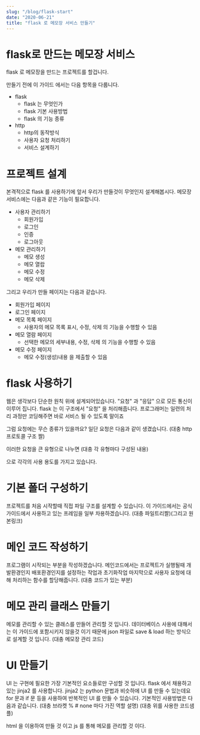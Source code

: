 ```yaml
---
slug: "/blog/flask-start"
date: "2020-06-21"
title: "flask 로 메모장 서비스 만들기"
---
```


# flask로 만드는 메모장 서비스
flask 로 메모장을 만드는 프로젝트를 할겁니다.

만들기 전에 이 가이드 에서는 다음 항목을 다룹니다.

- flask
    - flask 는 무엇인가
    - flask 기본 사용방법
    - flask 의 기능 종류
- http
    - http의 동작방식
    - 사용자 요청 처리하기
    - 서비스 설계하기

# 프로젝트 설계
본격적으로 flask 를 사용하기에 앞서 우리가 만들것이 무엇인지 설계해봅시다.
메모장 서비스에는 다음과 같은 기능이 필요합니다.

- 사용자 관리하기
    - 회원가입
    - 로그인
    - 인증
    - 로그아웃
- 메모 관리하기
    - 메모 생성
    - 메모 열랍
    - 메모 수정
    - 메모 삭제

그리고 우리가 만들 페이지는 다음과 같습니다.

- 회원가입 페이지
- 로그인 페이지
- 메모 목록 페이지
    * 사용자의 메모 목록 표시, 수정, 삭제 의 기능을 수행할 수 있음
- 메모 열람 페이지
    * 선택한 메모의 세부내용, 수정, 삭제 의 기능을 수행할 수 있음
- 메모 수정 페이지
    * 메모 수정(생성)내용 을 제출할 수 있음

# flask 사용하기
웹은 생각보다 단순한 원칙 위에 설계되어있습니다. "요청" 과 "응답" 으로 모든 통신이 이루어 집니다. flask 는 이 구조에서 "요청" 을 처리해줍니다. 프로그래머는 일련의 처리 과정만 코딩해주면 바로 서비스 될 수 있도록 말이죠

그럼 요청에는 무슨 종류가 있을까요? 
일단 요청은 다음과 같이 생겼습니다.
(대충 http 프로토콜 구조 짤)

이러한 요청을 큰 유형으로 나누면
(대충 각 유형마다 구성된 내용)

으로 각각의 사용 용도를 가지고 있습니다.

# 기본 폴더 구성하기
프로젝트를 처음 시작할때 직접 파일 구조를 설계할 수 있습니다.
이 가이드에서는 공식가이드에서 사용하고 있는 프레임을 일부 차용하겠습니다.
(대충 파일트리짤)(그리고 원본링크)

# 메인 코드 작성하기
프로그램이 시작되는 부분을 작성하겠습니다.
메인코드에서는 프로젝트가 실행될때 개발환경인지 배포환경인지를 설정하는 작업과 초기화작업 마지막으로 사용자 요청에 대해 처리하는 함수를 할당해줍니다.
(대충 코드가 있는 부분)

# 메모 관리 클래스 만들기
메모를 관리할 수 있는 클래스를 만들어 관리할 것 입니다.
데이터베이스 사용에 대해서는 이 가이드에 포함시키지 않을것 이기 때문에 json 파일로 save & load 하는 방식으로 설계할 것 입니다.
(대충 메모장 관리 코드)

# UI 만들기
UI 는 구현에 필요한 가장 기본적인 요소들로만 구성할 것 입니다.
flask 에서 채용하고 있는 jinja2 를 사용합니다. jinja2 는 python 문법과 비슷하에 UI 를 만들 수 있는데요 for 문과 if 문 등을 사용하여 반복적인 UI 를 만들 수 있습니다.
기본적인 사용방법은 다음과 같습니다.
(대충 브라켓 % # none  마다 가진 역할 설명)
(대충 위를 사용한 코드샘플)

html 을 이용하여 만들 것 이고 js 를 통해 메모를 관리할 것 이다.

